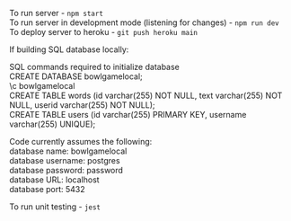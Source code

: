 
To run server - `npm start`  
To run server in development mode (listening for changes) - `npm run dev`  
To deploy server to heroku - `git push heroku main`  

If building SQL database locally:

SQL commands required to initialize database  
CREATE DATABASE bowlgamelocal;  
\c bowlgamelocal  
CREATE TABLE words (id varchar(255) NOT NULL, text varchar(255) NOT NULL, userid varchar(255) NOT NULL);  
CREATE TABLE users (id varchar(255) PRIMARY KEY, username varchar(255) UNIQUE);  
  
Code currently assumes the following:  
database name: bowlgamelocal  
database username: postgres  
database password: password  
database URL: localhost  
database port: 5432  


To run unit testing - `jest`  

